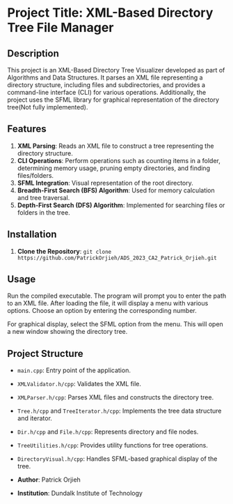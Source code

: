 # Project Title: XML-Based Directory Tree File Manager

## Description
This project is an XML-Based Directory Tree Visualizer developed as part of Algorithms and Data Structures. It parses an XML file representing a directory structure, including files and subdirectories, and provides a command-line interface (CLI) for various operations. Additionally, the project uses the  SFML library for graphical representation of the directory tree(Not fully implemented).

## Features
1. **XML Parsing**: Reads an XML file to construct a tree representing the directory structure.
2. **CLI Operations**: Perform operations such as counting items in a folder, determining memory usage, pruning empty directories, and finding files/folders.
3. **SFML Integration**: Visual representation of the root directory.
4. **Breadth-First Search (BFS) Algorithm**: Used for memory calculation and tree traversal.
5. **Depth-First Search (DFS) Algorithm**: Implemented for searching files or folders in the tree.

## Installation
1. **Clone the Repository**: `git clone https://github.com/PatrickOrjieh/ADS_2023_CA2_Patrick_Orjieh.git`


## Usage
Run the compiled executable. The program will prompt you to enter the path to an XML file. After loading the file, it will display a menu with various options. Choose an option by entering the corresponding number.

For graphical display, select the SFML option from the menu. This will open a new window showing the directory tree.

## Project Structure
- `main.cpp`: Entry point of the application.
- `XMLValidator.h/cpp`: Validates the XML file.
- `XMLParser.h/cpp`: Parses XML files and constructs the directory tree.
- `Tree.h/cpp` and `TreeIterator.h/cpp`: Implements the tree data structure and iterator.
- `Dir.h/cpp` and `File.h/cpp`: Represents directory and file nodes.
- `TreeUtilities.h/cpp`: Provides utility functions for tree operations.
- `DirectoryVisual.h/cpp`: Handles SFML-based graphical display of the tree.

- **Author**: Patrick Orjieh
- **Institution**: Dundalk Institute of Technology




